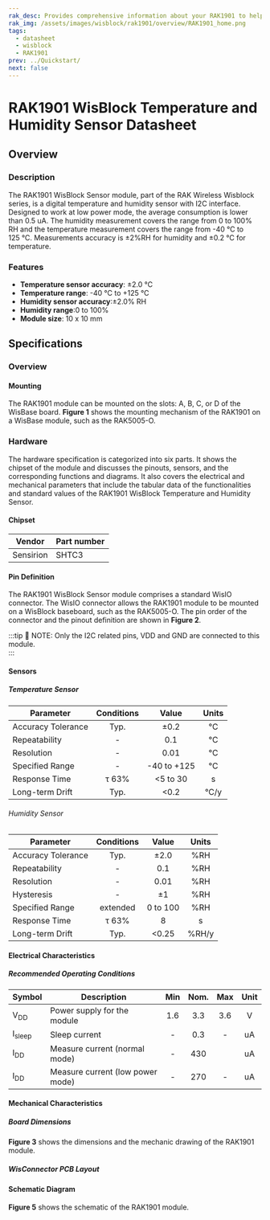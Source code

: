 ```yaml
---
rak_desc: Provides comprehensive information about your RAK1901 to help you use it. This information includes technical specifications, characteristics, and requirements, and it also discusses the device components.
rak_img: /assets/images/wisblock/rak1901/overview/RAK1901_home.png
tags:
  - datasheet
  - wisblock
  - RAK1901
prev: ../Quickstart/
next: false
---
```


# RAK1901 WisBlock Temperature and Humidity Sensor Datasheet

## Overview

<rk-img
  src="/assets/images/wisblock/rak1901/datasheet/RAK1901.svg"
  width="50%"
  caption="RAK1901 WisBlock Sensor"
/>

### Description

The RAK1901 WisBlock Sensor module, part of the RAK Wireless Wisblock series, is a digital temperature and humidity sensor with  I2C interface. Designed to work at low power mode, the average consumption is lower than 0.5&nbsp;uA. The humidity measurement covers the range from 0 to 100% RH and the temperature measurement covers the range from -40&nbsp;°C to 125&nbsp;°C. Measurements accuracy is ±2%RH for humidity and ±0.2&nbsp;°C for temperature.    

### Features
* **Temperature sensor accuracy**: ±2.0&nbsp;°C 
* **Temperature range**:  -40&nbsp;°C to +125&nbsp;°C
* **Humidity sensor accuracy**:±2.0% RH 
* **Humidity range**:0 to 100% 
* **Module size**: 10 x 10&nbsp;mm

## Specifications

### Overview

<!-- Insert Picture of Sensor with its dimensions -->

#### Mounting
The RAK1901 module can be mounted on the slots: A, B, C, or D of the WisBase board. **Figure 1** shows the mounting mechanism of the RAK1901 on a WisBase module, such as the RAK5005-O.

<rk-img
  src="/assets/images/wisblock/rak1901/datasheet/RAK19xx_mounting.png"
  width="50%"
  caption="RAK1901 WisBlock Sensor Mounting"
/>

### Hardware

The hardware specification is categorized into six parts. It shows the chipset of the module and discusses the pinouts, sensors, and the corresponding functions and diagrams. It also covers the electrical and mechanical parameters that include the tabular data of the functionalities and standard values of the RAK1901 WisBlock Temperature and Humidity Sensor.


#### Chipset
| Vendor    | Part number |
| --------- | ----------- |
| Sensirion | SHTC3       |

#### Pin Definition
The RAK1901 WisBlock Sensor module comprises a standard WisIO connector. The WisIO connector allows the RAK1901 module to be mounted on a WisBlock baseboard, such as the RAK5005-O. The pin order of the connector and the pinout definition are shown in **Figure 2**. 

:::tip 📝 NOTE:
Only the I2C related pins, VDD and GND are connected to this module.    
:::

<rk-img
  src="/assets/images/wisblock/rak1901/datasheet/RAK1901_pin.png"
  width="60%"
  caption="RAK1901 WisBlock Sensor Pinout Diagram"
/>

#### Sensors

##### Temperature Sensor

| Parameter          | Conditions |    Value    | Units |
| ------------------ | :--------: | :---------: | :---: |
| Accuracy Tolerance |    Typ.    |    ±0.2     |  °C   |
| Repeatability      |     -      |     0.1     |  °C   |
| Resolution         |     -      |    0.01     |  °C   |
| Specified Range    |     -      | -40 to +125 |  °C   |
| Response Time      |   τ 63%    |  <5 to 30   |   s   |
| Long-term Drift    |    Typ.    |    <0.2     | °C/y  |

###### Humidity Sensor

| Parameter          | Conditions |  Value   | Units |
| ------------------ | :--------: | :------: | :---: |
| Accuracy Tolerance |    Typ.    |   ±2.0   |  %RH  |
| Repeatability      |     -      |   0.1    |  %RH  |
| Resolution         |     -      |   0.01   |  %RH  |
| Hysteresis         |     -      |    ±1    |  %RH  |
| Specified Range    |  extended  | 0 to 100 |  %RH  |
| Response Time      |   τ 63%    |    8     |   s   |
| Long-term Drift    |    Typ.    |  <0.25   | %RH/y |

#### Electrical Characteristics

##### Recommended Operating Conditions

| Symbol            | Description                      | Min | Nom. | Max | Unit |
| ----------------- | -------------------------------- | :-: | :--: | :-: | :--: |
| V<sub>DD</sub>    | Power supply for the module      | 1.6 | 3.3  | 3.6 |  V   |
| I<sub>sleep</sub> | Sleep current                    |  -  | 0.3  |  -  |  uA  |
| I<sub>DD</sub>    | Measure current (normal mode)    |  -  | 430  |     |  uA  |
| I<sub>DD</sub>    | Measure current (low power mode) |  -  | 270  |  -  |  uA  |

#### Mechanical Characteristics

##### Board Dimensions

**Figure 3** shows the dimensions and the mechanic drawing of the RAK1901 module.   

<rk-img
  src="/assets/images/wisblock/rak1901/datasheet/RAK19xx_mechanic_drawing.png"
  width="60%"
  caption="RAK1901 WisBlock Sensor Mechanic Drawing"
/>

##### WisConnector PCB Layout

<rk-img
  src="/assets/images/wisblock/rak1901/datasheet/MxxS1003K6M.png"
  width="100%"
  caption="WisConnector PCB footprint and recommendations"
/>


#### Schematic Diagram
**Figure 5** shows the schematic of the RAK1901 module.      

<rk-img
  src="/assets/images/wisblock/rak1901/datasheet/rak1901-schematic.png"
  width="100%"
  caption="RAK1901 WisBlock Sensor schematics"
/>
